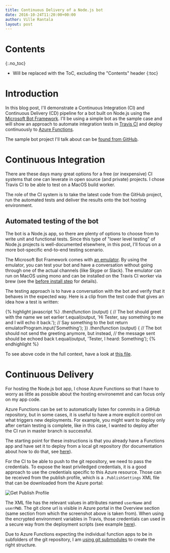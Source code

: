 ```yaml
---
title: Continuous Delivery of a Node.js bot
date: 2016-10-24T11:20:00+00:00
author: Ville Rantala
layout: post
---
```


# Contents
{:.no_toc}

* Will be replaced with the ToC, excluding the "Contents" header
{:toc}

# Introduction

In this blog post, I'll demonstrate a Continuous Integration (CI) and Continuous Delivery (CD) pipeline for a bot built on Node.js using the [Microsoft Bot Framework](https://dev.botframework.com/). I'll be using a simple bot as the sample case and will show an approach to automate integration tests in [Travis CI](https://travis-ci.org/) and deploy continuously to [Azure Functions](https://azure.microsoft.com/en-us/services/functions/).

The sample bot project I'll talk about can be [found from GitHub](https://github.com/vjrantal/bot-sample).

# Continuous Integration

There are these days many great options for a free (or inexpensive) CI systems that one can leverate in open source (and private) projects. I chose Travis CI to be able to test on a MacOS build worker.

The role of the CI system is to take the latest code from the GitHub project, run the automated tests and deliver the results onto the bot hosting environment.

## Automated testing of the bot

The bot is a Node.js app, so there are plenty of options to choose from to write unit and functional tests. Since this type of "lower level testing" of Node.js projects is well-documented elsewhere, in this post, I'll focus on a more bot-specific end-to-end testing scenario.

The Microsoft Bot Framework comes with [an emulator](https://docs.botframework.com/en-us/tools/bot-framework-emulator/). By using the emulator, you can test your bot and have a conversation without going through one of the actual channels (like Skype or Slack). The emulator can run on MacOS using mono and can be installed on the Travis CI worker via brew (see the [before install step](https://github.com/vjrantal/bot-sample/blob/6d973d481fac35e6137dd70e9546d2b1ae0e6911/.travis.yml#L6) for details).

The testing approach is to have a conversation with the bot and verify that it behaves in the expected way. Here is a clip from the test code that gives an idea how a test is written:

{% highlight javascript %}
    .then(function (output) {
      // The bot should greet with the name we set earlier
      t.equal(output, 'Hi Tester, say something to me and I will echo it back.');
      // Say something to the bot
      return emulatorProgram.input('Something');
    })
    .then(function (output) {
      // The bot should not send the greeting anymore, but instead,
      // the message sent should be echoed back
      t.equal(output, 'Tester, I heard: Something');
{% endhighlight %}

To see above code in the full context, have a look at [this file](https://github.com/vjrantal/bot-sample/blob/6d973d481fac35e6137dd70e9546d2b1ae0e6911/test.js).

# Continuous Delivery

For hosting the Node.js bot app, I chose Azure Functions so that I have to worry as little as possible about the hosting environemnt and can focus only on my app code.

Azure Functions can be set to automatically listen for commits in a GitHub repository, but in some cases, it is useful to have a more explicit control on what triggers new deployments. For example, you might want to deploy only after certain testing is complete, like in this case, I wanted to deploy after the CI run in master branch is successful.

The starting point for these instructions is that you already have a Functions app and have set it to deploy from a local git repository (for documentation about how to do that, see [here](https://azure.microsoft.com/en-us/documentation/articles/functions-continuous-deployment/)).

For the CI to be able to push to the git repository, we need to pass the credentials. To expose the least priviledged credentials, it is a good approach to use the credentials specific to this Azure resource. Those can be received from the publish profile, which is a `.PublishSettings` XML file that can be downloaded from the Azure portal:


![Get Publish Profile]({{site.baseurl}}/images/get-publish-profile.png)


The XML file has the relevant values in attributes named `userName` and `userPWD`. The git clone url is visible in Azure portal in the Overview section (same section from which the screenshot above is taken from). When using the encrypted environment variables in Travis, those credentials can used in a secure way from the deployment scripts (see example [here](https://github.com/vjrantal/bot-sample/blob/master/function-deploy.sh#L11)).

Due to Azure Functions expecting the individual function apps to be in subfolders of the git repository, I am [using git submodules](https://github.com/vjrantal/bot-sample/blob/master/function-deploy.sh#L11-L17) to create the right structure.

